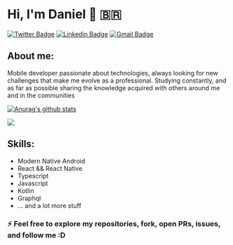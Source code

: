 # Hi, I'm Daniel 👋 :brazil:

[![Twitter Badge](https://img.shields.io/badge/-@danieldxdd-6633cc?style=flat-square&labelColor=6633cc&logo=twitter&logoColor=white&link=https://twitter.com/danieldxdd)](https://twitter.com/danieldxdd) 
[![Linkedin Badge](https://img.shields.io/badge/-Daniel%20de%20Jesus-6633cc?style=flat-square&logo=Linkedin&logoColor=white&link=https://www.linkedin.com/in/danieljrodrigues/)](https://www.linkedin.com/in/danieljrodrigues/) 
[![Gmail Badge](https://img.shields.io/badge/-daniel.j.rodrigues06@gmail.com-6633cc?style=flat-square&logo=Gmail&logoColor=white&link=mailto:daniel.j.rodrigues06@gmail.com)](mailto:daniel.j.rodrigues06@gmail.com)

## About me:
   Mobile developer passionate about technologies, always looking for new challenges that make me evolve as a professional. Studying constantly, and as far as possible sharing the knowledge acquired with others around me and in the communities

[![Anurag's github stats](https://github-readme-stats.vercel.app/api?username=danielj06&show_icons=true&theme=dracula&title_color=6633cc&icon_color=6633cc)](https://github.com/danielj06/)

<img src="https://github-readme-stats.vercel.app/api/top-langs/?username=danielj06&count_private=true&theme=dracula&title_color=6633cc&icon_color=6633cc">

## Skills:
  - Modern Native Android
  - React && React Native
  - Typescript
  - Javascript
  - Kotlin
  - Graphql
  - ... and a lot more stuff

### ⚡ Feel free to explore my repositories, fork, open PRs, issues, and follow me :D
